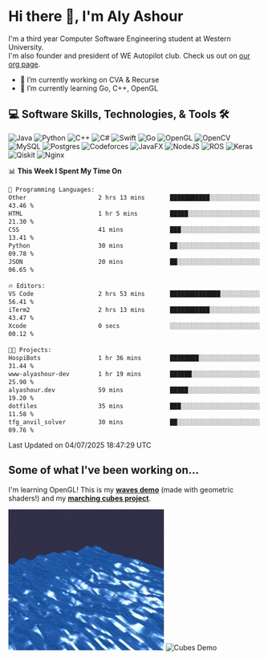 # Hi there 👋, I'm Aly Ashour
I'm a third year Computer Software Engineering student at Western University.  
I'm also founder and president of WE Autopilot club. Check us out on [our org page](https://github.com/WE-Autopilot).

- 🔭 I’m currently working on CVA & Recurse
- 🌱 I’m currently learning Go, C++, OpenGL

## 💻 Software Skills, Technologies, & Tools 🛠️

![Java](https://img.shields.io/badge/java-%23ED8B00.svg?style=for-the-badge&logo=openjdk&logoColor=white)
![Python](https://img.shields.io/badge/python-3670A0?style=for-the-badge&logo=python&logoColor=ffdd54)
![C++](https://img.shields.io/badge/c++-%2300599C.svg?style=for-the-badge&logo=c%2B%2B&logoColor=white)
![C#](https://img.shields.io/badge/c%23-%23239120.svg?style=for-the-badge&logo=csharp&logoColor=white)
![Swift](https://img.shields.io/badge/swift-F54A2A?style=for-the-badge&logo=swift&logoColor=white)
![Go](https://img.shields.io/badge/go-%2300ADD8.svg?style=for-the-badge&logo=go&logoColor=white)
![OpenGL](https://img.shields.io/badge/OpenGL-%23FFFFFF.svg?style=for-the-badge&logo=opengl)
![OpenCV](https://img.shields.io/badge/opencv-%23white.svg?style=for-the-badge&logo=opencv&logoColor=white)
![MySQL](https://img.shields.io/badge/mysql-4479A1.svg?style=for-the-badge&logo=mysql&logoColor=white)
![Postgres](https://img.shields.io/badge/postgres-%23316192.svg?style=for-the-badge&logo=postgresql&logoColor=white)
![Codeforces](https://img.shields.io/badge/Codeforces-445f9d?style=for-the-badge&logo=Codeforces&logoColor=white)
![JavaFX](https://img.shields.io/badge/javafx-%23FF0000.svg?style=for-the-badge&logo=javafx&logoColor=white)
![NodeJS](https://img.shields.io/badge/node.js-6DA55F?style=for-the-badge&logo=node.js&logoColor=white)
![ROS](https://img.shields.io/badge/ros-%230A0FF9.svg?style=for-the-badge&logo=ros&logoColor=white)
![Keras](https://img.shields.io/badge/Keras-%23D00000.svg?style=for-the-badge&logo=Keras&logoColor=white)
![Qiskit](https://img.shields.io/badge/Qiskit-%236929C4.svg?style=for-the-badge&logo=Qiskit&logoColor=white)
![Nginx](https://img.shields.io/badge/nginx-%23009639.svg?style=for-the-badge&logo=nginx&logoColor=white)
<br>


<!--START_SECTION:waka-->
📊 **This Week I Spent My Time On** 

```text
💬 Programming Languages: 
Other                    2 hrs 13 mins       ███████████░░░░░░░░░░░░░░   43.46 % 
HTML                     1 hr 5 mins         █████░░░░░░░░░░░░░░░░░░░░   21.30 % 
CSS                      41 mins             ███░░░░░░░░░░░░░░░░░░░░░░   13.41 % 
Python                   30 mins             ██░░░░░░░░░░░░░░░░░░░░░░░   09.78 % 
JSON                     20 mins             ██░░░░░░░░░░░░░░░░░░░░░░░   06.65 % 

🔥 Editors: 
VS Code                  2 hrs 53 mins       ██████████████░░░░░░░░░░░   56.41 % 
iTerm2                   2 hrs 13 mins       ███████████░░░░░░░░░░░░░░   43.47 % 
Xcode                    0 secs              ░░░░░░░░░░░░░░░░░░░░░░░░░   00.12 % 

🐱‍💻 Projects: 
HospiBots                1 hr 36 mins        ████████░░░░░░░░░░░░░░░░░   31.44 % 
www-alyashour-dev        1 hr 19 mins        ██████░░░░░░░░░░░░░░░░░░░   25.90 % 
alyashour.dev            59 mins             █████░░░░░░░░░░░░░░░░░░░░   19.20 % 
dotfiles                 35 mins             ███░░░░░░░░░░░░░░░░░░░░░░   11.58 % 
tfg_anvil_solver         30 mins             ██░░░░░░░░░░░░░░░░░░░░░░░   09.76 % 
```


 Last Updated on 04/07/2025 18:47:29 UTC
<!--END_SECTION:waka-->

<h2>Some of what I've been working on...</h2>

I'm learning OpenGL!
This is my **[waves demo](https://github.com/alyashour/Gerstner-waves)** (made with geometric shaders!) and my **[marching cubes project](https://github.com/alyashour/Marching-Cube-Renderer)**.
<p>
  <img src="./assets/demo_waves.gif" alt="Waves Demo" width="310"/>
  <img src="./assets/demo_marching_cubes.gif" alt="Cubes Demo" width="378"/>
</p>
